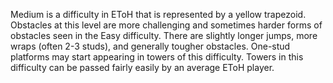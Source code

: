 Medium is a difficulty in EToH that is represented by a yellow trapezoid. Obstacles at this level are more challenging and sometimes harder forms of obstacles seen in the Easy difficulty. There are slightly longer jumps, more wraps (often 2-3 studs), and generally tougher obstacles. One-stud platforms may start appearing in towers of this difficulty. Towers in this difficulty can be passed fairly easily by an average EToH player.
